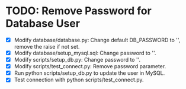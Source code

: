 # TODO: Remove Password for Database User

- [x] Modify database/database.py: Change default DB_PASSWORD to '', remove the raise if not set.
- [x] Modify database/setup_mysql.sql: Change password to ''.
- [x] Modify scripts/setup_db.py: Change password to ''.
- [x] Modify scripts/test_connect.py: Remove password parameter.
- [x] Run python scripts/setup_db.py to update the user in MySQL.
- [x] Test connection with python scripts/test_connect.py.
